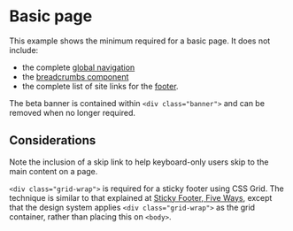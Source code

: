 # Basic page

This example shows the minimum required for a basic page. It does not include:

- the complete [global navigation](../components/navigation.md)
- the [breadcrumbs component](../components/breadcrumbs.md)
- the complete list of site links for the [footer](../components/footer.md).
  
The beta banner is contained within `<div class="banner">` and can be removed when no longer required.

<example title="Default page" src="example-pages/default.html.twig" standalone />

## Considerations

Note the inclusion of a skip link to help keyboard-only users skip to the main content on a page.

`<div class="grid-wrap">` is required for a sticky footer using CSS Grid. The technique is similar to that explained at [Sticky Footer, Five Ways](https://css-tricks.com/couple-takes-sticky-footer/#there-is-grid), except that the design system applies `<div class="grid-wrap">` as the grid container, rather than placing this on `<body>`.
